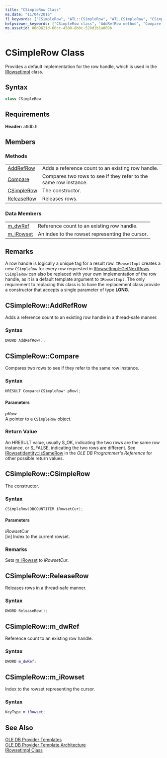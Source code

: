 ```yaml
---
title: "CSimpleRow Class"
ms.date: "11/04/2016"
f1_keywords: ["CSimpleRow", "ATL::CSimpleRow", "ATL.CSimpleRow", "CSimpleRow::AddRefRow", "AddRefRow", "ATL.CSimpleRow.AddRefRow", "ATL::CSimpleRow::AddRefRow", "CSimpleRow.AddRefRow", "CSimpleRow.Compare", "CSimpleRow::Compare", "CSimpleRow", "ATL::CSimpleRow::CSimpleRow", "CSimpleRow.CSimpleRow", "ATL.CSimpleRow.CSimpleRow", "CSimpleRow::CSimpleRow", "ATL::CSimpleRow::ReleaseRow", "CSimpleRow::ReleaseRow", "ReleaseRow", "CSimpleRow.ReleaseRow", "ATL.CSimpleRow.ReleaseRow", "CSimpleRow.m_dwRef", "CSimpleRow::m_dwRef", "CSimpleRow::m_iRowset", "CSimpleRow.m_iRowset"]
helpviewer_keywords: ["CSimpleRow class", "AddRefRow method", "Compare method", "CSimpleRow class, constructor", "ReleaseRow method", "m_dwRef", "m_iRowset"]
ms.assetid: 06d9621d-60cc-4508-8b0c-528d1b1a809b
---
```

# CSimpleRow Class

Provides a default implementation for the row handle, which is used in the [IRowsetImpl](../../data/oledb/irowsetimpl-class.md) class.

## Syntax

```cpp
class CSimpleRow
```

## Requirements

**Header:** atldb.h

## Members

### Methods

|||
|-|-|
|[AddRefRow](#addrefrow)|Adds a reference count to an existing row handle.|
|[Compare](#compare)|Compares two rows to see if they refer to the same row instance.|
|[CSimpleRow](#csimplerow)|The constructor.|
|[ReleaseRow](#releaserow)|Releases rows.|

### Data Members

|||
|-|-|
|[m_dwRef](#dwref)|Reference count to an existing row handle.|
|[m_iRowset](#irowset)|An index to the rowset representing the cursor.|

## Remarks

A row handle is logically a unique tag for a result row. `IRowsetImpl` creates a new `CSimpleRow` for every row requested in [IRowsetImpl::GetNextRows](../../data/oledb/irowsetimpl-getnextrows.md). `CSimpleRow` can also be replaced with your own implementation of the row handle, as it is a default template argument to `IRowsetImpl`. The only requirement to replacing this class is to have the replacement class provide a constructor that accepts a single parameter of type **LONG**.

## <a name="addrefrow"></a> CSimpleRow::AddRefRow

Adds a reference count to an existing row handle in a thread-safe manner.

### Syntax

```cpp
DWORD AddRefRow();
```

## <a name="compare"></a> CSimpleRow::Compare

Compares two rows to see if they refer to the same row instance.

### Syntax

```cpp
HRESULT Compare(CSimpleRow* pRow);
```

#### Parameters

*pRow*<br/>
A pointer to a `CSimpleRow` object.

### Return Value

An HRESULT value, usually S_OK, indicating the two rows are the same row instance, or S_FALSE, indicating the two rows are different. See [IRowsetIdentity::IsSameRow](/previous-versions/windows/desktop/ms719629) in the *OLE DB Programmer's Reference* for other possible return values.

## <a name="csimplerow"></a> CSimpleRow::CSimpleRow

The constructor.

### Syntax

```cpp
CSimpleRow(DBCOUNTITEM iRowsetCur);
```

#### Parameters

*iRowsetCur*<br/>
[in] Index to the current rowset.

### Remarks

Sets [m_iRowset](../../data/oledb/csimplerow-m-irowset.md) to *iRowsetCur*.

## <a name="releaserow"></a> CSimpleRow::ReleaseRow

Releases rows in a thread-safe manner.

### Syntax

```cpp
DWORD ReleaseRow();
```

## <a name="dwref"></a> CSimpleRow::m_dwRef

Reference count to an existing row handle.

### Syntax

```cpp
DWORD m_dwRef;
```

## <a name="irowset"></a> CSimpleRow::m_iRowset

Index to the rowset representing the cursor.

### Syntax

```cpp
KeyType m_iRowset;
```

## See Also

[OLE DB Provider Templates](../../data/oledb/ole-db-provider-templates-cpp.md)<br/>
[OLE DB Provider Template Architecture](../../data/oledb/ole-db-provider-template-architecture.md)<br/>
[IRowsetImpl Class](../../data/oledb/irowsetimpl-class.md)
